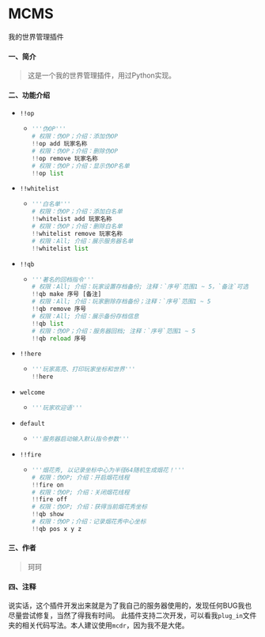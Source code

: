 # MCMS
我的世界管理插件
#### 一、简介
> 这是一个我的世界管理插件，用过Python实现。

#### 二、功能介绍
- `!!op`

  - ```python
    '''伪OP'''
    # 权限：伪OP；介绍：添加伪OP
    !!op add 玩家名称
    # 权限：伪OP；介绍：删除伪OP
    !!op remove 玩家名称
    # 权限：伪OP；介绍：显示伪OP名单
    !!op list
    ```

- `!!whitelist`

  - ```python
    '''白名单'''
    # 权限：伪OP；介绍：添加白名单
    !!whitelist add 玩家名称
    # 权限：伪OP；介绍：删除白名单
    !!whitelist remove 玩家名称
    # 权限：All; 介绍：展示服务器名单
    !!whitelist list
    ```

- `!!qb`

  - ```python
    '''著名的回档指令'''
    # 权限：All; 介绍：玩家设置存档备份; 注释：`序号`范围1 ~ 5，`备注`可选
    !!qb make 序号 [备注]
    # 权限：All; 介绍：玩家删除存档备份；注释：`序号`范围1 ~ 5
    !!qb remove 序号
    # 权限：All; 介绍：展示备份存档信息
    !!qb list
    # 权限：伪OP；介绍：服务器回档; 注释：`序号`范围1 ~ 5
    !!qb reload 序号
    ```

- `!!here`

  - ```python
    '''玩家高亮、打印玩家坐标和世界'''
    !!here
    ```

- `welcome`

  - ```python
    '''玩家欢迎语'''
    ```

- `default`

  - ```python
    '''服务器启动输入默认指令参数'''
    ```

- `!!fire`

  - ```python
    '''烟花秀, 以记录坐标中心为半径64随机生成烟花！'''
    # 权限：伪OP; 介绍：开启烟花线程
    !!fire on
    # 权限：伪OP; 介绍：关闭烟花线程
    !!fire off
    # 权限：伪OP; 介绍：获得当前烟花秀坐标
    !!qb show
    # 权限：伪OP；介绍：记录烟花秀中心坐标
    !!qb pos x y z
    ```


#### 三、作者

> 珂珂

#### 四、注释

​		说实话，这个插件开发出来就是为了我自己的服务器使用的，发现任何BUG我也尽量尝试修复，当然了得我有时间。
此插件支持二次开发，可以看我`plug_in`文件夹的相关代码写法。本人建议使用`mcdr`，因为我不是大佬。
